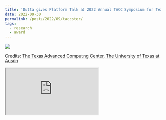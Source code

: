 ```yaml
---
title: 'Dutta gives Platform Talk at 2022 Annual TACC Symposium for Texas Researchers'
date: 2022-09-30
permalink: /posts/2022/09/taccster/
tags:
  - research
  - award
---
```


<img src='/images/2022-09-30-taccster.jpeg'>

Credits: [The Texas Advanced Computing Center, The University of Texas at Austin](https://www.tacc.utexas.edu/-/fifth-annual-taccster-symposium-huge-success)

<iframe src="https://www.tacc.utexas.edu/-/fifth-annual-taccster-symposium-huge-success"></iframe>
